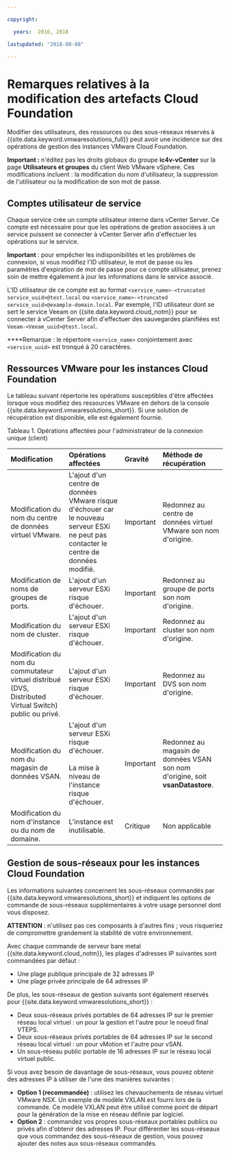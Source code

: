 ```yaml
---

copyright:

  years:  2016, 2018

lastupdated: "2018-08-08"

---
```


# Remarques relatives à la modification des artefacts Cloud Foundation

Modifier des utilisateurs, des ressources ou des sous-réseaux réservés à {{site.data.keyword.vmwaresolutions_full}} peut avoir une incidence sur des opérations de gestion des instances VMware Cloud Foundation.

**Important :** n'éditez pas les droits globaux du groupe **ic4v-vCenter** sur la page **Utilisateurs et groupes** du client Web VMware vSphere. Ces modifications incluent : la modification du nom d'utilisateur, la suppression de l'utilisateur ou la modification de son mot de passe.

## Comptes utilisateur de service

Chaque service crée un compte utilisateur interne dans vCenter Server. Ce compte est nécessaire pour que les opérations de gestion associées à un service puissent se connecter à vCenter Server afin d'effectuer les opérations sur le service.

**Important** : pour empêcher les indisponibilités et les problèmes de connexion, si vous modifiez l'ID utilisateur, le mot de passe ou les paramètres d'expiration de mot de passe pour ce compte utilisateur, prenez soin de mettre également à jour les informations dans le service associé.

L'ID utilisateur de ce compte est au format `<service_name>-<truncated service_uuid>@test.local` ou `<service_name>-<truncated service_uuid>@example-domain.local`. Par exemple, l'ID utilisateur dont se sert le service Veeam on {{site.data.keyword.cloud_notm}} pour se connecter à vCenter Server afin d'effectuer des sauvegardes planifiées est `Veeam-<Veeam_uuid>@test.local`.

****Remarque : le répertoire `<service_name>` conjointement avec `<service_uuid>` est tronqué à 20 caractères.

## Ressources VMware pour les instances Cloud Foundation

Le tableau suivant répertorie les opérations susceptibles d'être affectées lorsque vous modifiez des ressources VMware en dehors de la console {{site.data.keyword.vmwaresolutions_short}}. Si une solution de récupération est disponible, elle est également fournie.

Tableau 1. Opérations affectées pour l'administrateur de la connexion unique (client)

| Modification  | Opérations affectées  | Gravité  | Méthode de récupération  |
|:------------- |:------------- |:--------------|:--------------|
| Modification du nom du centre de données virtuel VMware. | L'ajout d'un centre de données VMware risque d'échouer car le nouveau serveur ESXi ne peut pas contacter le centre de données modifié. | Important | Redonnez au centre de données virtuel VMware son nom d'origine. |
| Modification de noms de groupes de ports.    | L'ajout d'un serveur ESXi risque d'échouer. | Important | Redonnez au groupe de ports son nom d'origine. |
| Modification du nom de cluster. | L'ajout d'un serveur ESXi risque d'échouer. | Important | Redonnez au cluster son nom d'origine.
| Modification du nom du commutateur virtuel distribué (DVS, Distributed Virtual Switch) public ou privé. | L'ajout d'un serveur ESXi risque d'échouer. | Important | Redonnez au DVS son nom d'origine.
| Modification du nom du magasin de données VSAN. | L'ajout d'un serveur ESXi risque d'échouer.<br><br>La mise à niveau de l'instance risque d'échouer. | Important | Redonnez au magasin de données VSAN son nom d'origine, soit **vsanDatastore**.
| Modification du nom d'instance ou du nom de domaine. | L'instance est inutilisable. | Critique | Non applicable

## Gestion de sous-réseaux pour les instances Cloud Foundation

Les informations suivantes concernent les sous-réseaux commandés par {{site.data.keyword.vmwaresolutions_short}} et indiquent les options de commande de sous-réseaux supplémentaires à votre usage personnel dont vous disposez.

**ATTENTION** : n'utilisez pas ces composants à d'autres fins ; vous risqueriez de compromettre grandement la stabilité de votre environnement.

Avec chaque commande de serveur bare metal {{site.data.keyword.cloud_notm}}, les plages d'adresses IP suivantes sont commandées par défaut :

*  Une plage publique principale de 32 adresses IP
*  Une plage privée principale de 64 adresses IP

De plus, les sous-réseaux de gestion suivants sont également réservés pour {{site.data.keyword.vmwaresolutions_short}} :

*  Deux sous-réseaux privés portables de 64 adresses IP sur le premier réseau local virtuel : un pour la gestion et l'autre pour le noeud final VTEPS.
*  Deux sous-réseaux privés portables de 64 adresses IP sur le second réseau local virtuel : un pour vMotion et l'autre pour vSAN.
*  Un sous-réseau public portable de 16 adresses IP sur le réseau local virtuel public.

Si vous avez besoin de davantage de sous-réseaux, vous pouvez obtenir des adresses IP à utiliser de l'une des manières suivantes :

* **Option 1 (recommandée)** : utilisez les chevauchements de réseau virtuel VMware NSX. Un exemple de modèle VXLAN est fourni lors de la commande. Ce modèle VXLAN peut être utilisé comme point de départ pour la génération de la mise en réseau définie par logiciel.
* **Option 2** : commandez vos propres sous-réseaux portables publics ou privés afin d'obtenir des adresses IP. Pour différentier les sous-réseaux que vous commandez des sous-réseaux de gestion, vous pouvez ajouter des notes aux sous-réseaux commandés.
